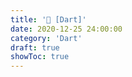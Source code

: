 ```yaml
---
title: '📖 [Dart]'
date: 2020-12-25 24:00:00
category: 'Dart'
draft: true
showToc: true
---
```


<!-- 임시 저장 글 -->
<!-- Draft Post -->
<!-- Draft Post -->
<!-- Draft Post -->
<!-- Draft Post -->
<!-- Draft Post -->
